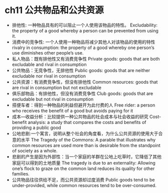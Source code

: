 # ch11 公共物品和公共资源
- 排他性: 一种物品具有的可以阻止一个人使用该物品的特性。
Excludability:  the property of a good whereby a person can be prevented from using it. 
- 消费中的竞争性: 一个人使用一种物品将减少其他人对该物品的使用的特性
rivalry in consumption: the property of a good whereby one person’s use diminishes other people’s use.  
- 私人物品：既有排他性又有消费竞争性
Private goods:  goods that are both excludable and rival in consumption
- 公共物品：无竞争性，无排他性
Public goods: goods that are neither excludable nor rival in consumption
- 公共资源：有消费竞争性，但没有排他性
Common resources: goods that are rival in consumption but not excludable
- 俱乐部物品：有排他性，但没有消费竞争性
Club goods: goods that are excludable but not rival in consumption
- 搭便车者：得到一种物品的利益但避开为此付费的人
Free rider:  a person who receives the benefit of a good but avoids paying for it 
- 成本—收益分析：比较提供一种公共物品的社会成本与社会收益的研究
Cost-benefit analysis:  a study that compares the costs and benefits of providing a public good  
- 公地悲剧:一个寓言，说明从整个社会的角度看，为什么公共资源的使用大于合意的水平
The Tragedy of the Commons: A parable that illustrates why common resources are used more than is desirable from the standpoint of society as a whole.
- 悲剧的产生是因为外部性：当一个家庭的羊群在公地上吃草时，它降低了其他家庭可以得到的土地质量
The tragedy is due to an externality:  Allowing one’s flock to graze on the common land reduces its quality for other families.  
- 公共物品往往供给不足，而公共资源却过度消费
Public goods tend to be under-provided, while common resources tend to be over-consumed. 








